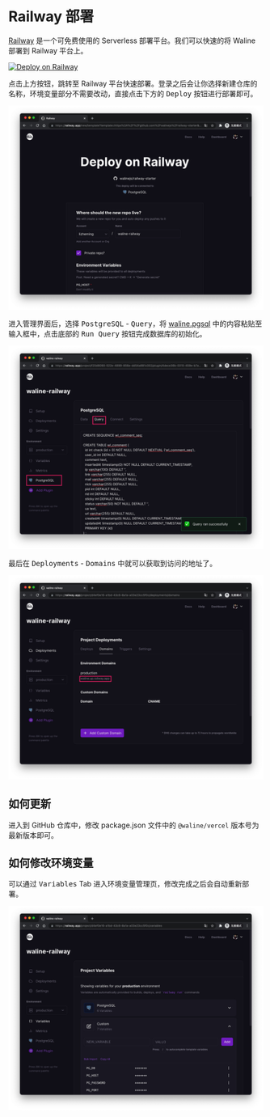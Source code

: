 # Railway 部署

[Railway](https://railway.app/) 是一个可免费使用的 Serverless 部署平台。我们可以快速的将 Waline 部署到 Railway 平台上。

[![Deploy on Railway](https://railway.app/button.svg)](https://railway.app/new/template?template=https%3A%2F%2Fgithub.com%2Fwalinejs%2Frailway-starter&plugins=postgresql&envs=PG_HOST%2CPG_PORT%2CPG_USER%2CPG_PASSWORD%2CPG_DB%2CPG_PREFIX%2CPORT&referralCode=lizheming&PG_HOSTDefault=%24%7B%7B+PGHOST+%7D%7D&PG_HOSTDesc=Don%27t+modify+it&PG_PORTDefault=%24%7B%7B+PGPORT+%7D%7D&PG_PORTDesc=Don%27t+modify+it&PG_USERDefault=%24%7B%7B+PGUSER+%7D%7D&PG_USERDesc=Don%27t+modify+it&PG_PASSWORDDefault=%24%7B%7B+PGPASSWORD+%7D%7D&PG_PASSWORDDesc=Don%27t+modify+it&PG_DBDefault=%24%7B%7B+PGDATABASE+%7D%7D&PG_DBDesc=Don%27t+modify+it&PG_PREFIXDefault=wl_&PG_PREFIXDesc=Don%27t+modify+it&PORTDefault=3000&PORTDesc=Don%27t+modify+it)

点击上方按钮，跳转至 Railway 平台快速部署。登录之后会让你选择新建仓库的名称，环境变量部分不需要改动，直接点击下方的 <kbd>Deploy</kbd> 按钮进行部署即可。

![](../../assets/railway-1.jpg)

进入管理界面后，选择 <kbd>PostgreSQL</kbd> - <kbd>Query</kbd>，将 [waline.pgsql](https://github.com/walinejs/waline/blob/main/assets/waline.pgsql) 中的内容粘贴至输入框中，点击底部的 <kbd>Run Query</kbd> 按钮完成数据库的初始化。

![](../../assets/railway-2.jpg)

最后在 <kbd>Deployments</kbd> - <kbd>Domains</kbd> 中就可以获取到访问的地址了。

![](../../assets/railway-3.jpg)

## 如何更新

进入到 GitHub 仓库中，修改 package.json 文件中的 `@waline/vercel` 版本号为最新版本即可。

## 如何修改环境变量

可以通过 <kbd>Variables</kbd> Tab 进入环境变量管理页，修改完成之后会自动重新部署。

![](../../assets/railway-4.jpg)
